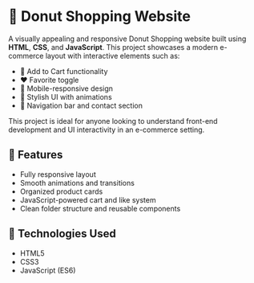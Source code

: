 # 🍩 Donut Shopping Website

A visually appealing and responsive Donut Shopping website built using **HTML**, **CSS**, and **JavaScript**. This project showcases a modern e-commerce layout with interactive elements such as:

- 🛒 Add to Cart functionality
- ❤️ Favorite toggle
- 📱 Mobile-responsive design
- 🎨 Stylish UI with animations
- 🧭 Navigation bar and contact section

This project is ideal for anyone looking to understand front-end development and UI interactivity in an e-commerce setting.

## 🚀 Features
- Fully responsive layout
- Smooth animations and transitions
- Organized product cards
- JavaScript-powered cart and like system
- Clean folder structure and reusable components

## 📁 Technologies Used
- HTML5
- CSS3
- JavaScript (ES6)

